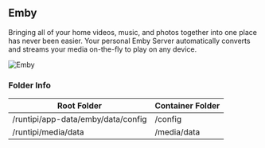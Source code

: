 ## Emby

Bringing all of your home videos, music, and photos together into one place has never been easier. Your personal Emby Server automatically converts and streams your media on-the-fly to play on any device.

![Emby](https://emby.media/resources/Screenshot_2015-09-28-22-42-491.png)

### Folder Info

| Root Folder                            | Container Folder |
|----------------------------------------|------------------|
| /runtipi/app-data/emby/data/config     | /config          |
| /runtipi/media/data                    | /media/data      |
